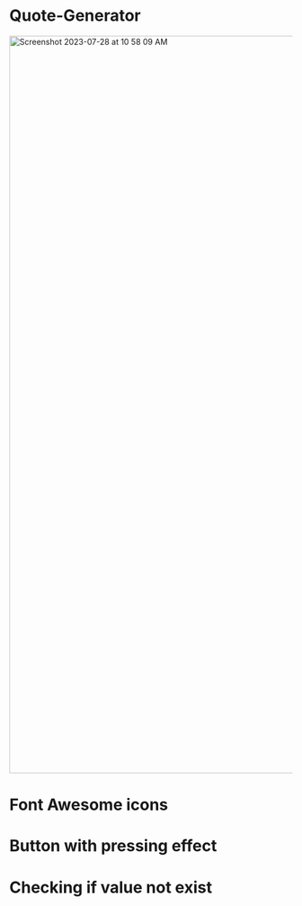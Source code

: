 # Quote-Generator
<img width="1310" alt="Screenshot 2023-07-28 at 10 58 09 AM" src="https://github.com/VitaliPri/Quote-Generator/assets/101225909/ffcd8cdc-5934-4c26-93bb-828019b53d95">

# Font Awesome icons 
# Button with pressing effect
# Checking if value not exist 



